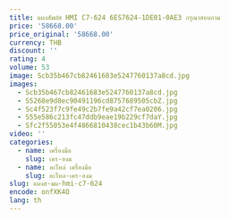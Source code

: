 ```yaml
---
title: แผงสัมผัส HMI C7-624 6ES7624-1DE01-0AE3 กรุณาสอบถาม
price: '58668.00'
price_original: '58668.00'
currency: THB
discount: ''
rating: 4
volume: 53
image: Scb35b467cb82461683e5247760137a8cd.jpg
images:
  - Scb35b467cb82461683e5247760137a8cd.jpg
  - S5268e9d8ec90491196cd8757689505cbZ.jpg
  - Sc4f523f7c9fe49c2b7fe9a42cf7ea0206.jpg
  - S55e586c213fc47ddb9eae19b229cf7daY.jpg
  - Sfc2f55053e4f4866810438cec1b43b60M.jpg
video: ''
categories:
  - name: เครื่องมือ
    slug: เคร-องม
  - name: อะไหล่ เครื่องมือ
    slug: อะไหล-เคร-องม
slug: แผงส-มผ-hmi-c7-624
encode: onfXK4O
lang: th
---
```

  